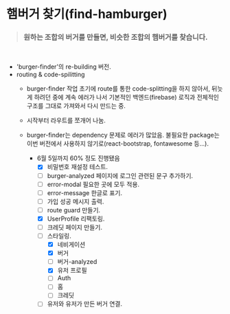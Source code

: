 # 햄버거 찾기(find-hamburger)

  ><h3>원하는 조합의 버거를 만들면, 비슷한 조합의 햄버거를 찾습니다.

<br>

* 'burger-finder'의 re-building 버전.
* routing & code-spilitting
  * burger-finder 작업 초기에 route를 통한 code-splitting을 하지 않아서, 뒤늣게 하려던 중에 계속 에러가 나서 기본적인 백엔드(firebase) 로직과 전체적인 구조를 그대로 가져와서 다시 만드는 중.
  * 시작부터 라우트를 쪼개어 나눔.
  * burger-finder는 dependency 문제로 에러가 많았음. 불필요한 package는 이번 버전에서 사용하지 않기로(react-bootstrap, fontawesome 등...).
    
    * 6월 5일까지 60% 정도 진행됐음
      - [x] 비밀번호 재설정 테스트.
      - [ ] burger-analyzed 페이지에 로그인 관련된 문구 추가하기.
      - [ ] error-modal 필요한 곳에 모두 적용.
      - [ ] error-message 한글로 표기.
      - [ ] 가입 성공 메시지 출력.
      - [ ] route guard 만들기.
      - [x] UserProfile 리팩토링.
      - [ ] 크레딧 페이지 만들기.
      - [ ] 스타일링.
        - [x] 네비게이션
        - [x] 버거
        - [ ] 버거-analyzed
        - [x] 유저 프로필
        - [ ] Auth
        - [ ] 홈
        - [ ] 크레딧
      - [ ] 유저와 유저가 만든 버거 연결.